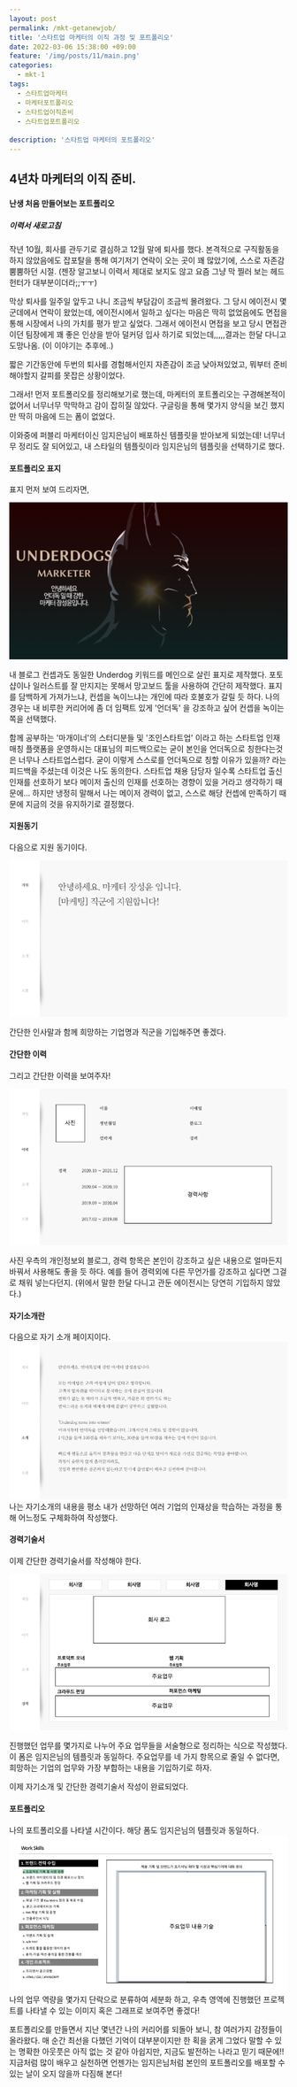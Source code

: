 ```yaml
---
layout: post
permalink: /mkt-getanewjob/
title: '스타트업 마케터의 이직 과정 및 포트폴리오'
date: 2022-03-06 15:38:00 +09:00
feature: '/img/posts/11/main.png'
categories:
  - mkt-1
tags:
  - 스타트업마케터
  - 마케터포트폴리오
  - 스타트업이직준비
  - 스타트업포트폴리오

description: '스타트업 마케터의 포트폴리오'
---
```


## 4년차 마케터의 이직 준비.
#### 난생 처음 만들어보는 포트폴리오
##### 이력서 새로고침
작년 10월, 회사를 관두기로 결심하고 12월 말에 퇴사를 했다.
본격적으로 구직활동을 하지 않았음에도 잡포탈을 통해 여기저기 연락이 오는 곳이 꽤 많았기에, 스스로 자존감 뿜뿜하던 시절. (젠장 알고보니 이력서 제대로 보지도 않고 요즘 그냥 막 찔러 보는 헤드헌터가 대부분이더라;;ㅜㅜ)

막상 퇴사를 일주일 앞두고 나니 조금씩 부담감이 조금씩 몰려왔다.
그 당시 에이전시 몇군데에서 연락이 왔었는데, 에이전시에서 일하고 싶다는 마음은 딱히 없었음에도 면접을 통해 시장에서 나의 가치를 평가 받고 싶었다.
그래서 에이전시 면접을 보고 당시 면접관이던 팀장에게 꽤 좋은 인상을 받아 덜커덩 입사 하기로 되었는데,,,,,결과는 한달 다니고 도망나옴. (이 이야기는 추후에..)

짧은 기간동안에 두번의 퇴사를 경험해서인지 자존감이 조금 낮아져있었고, 뭐부터 준비 해야할지 갈피를 못잡은 상황이었다.

그래서! 먼저 포트폴리오를 정리해보기로 했는데, 마케터의 포트폴리오는 구경해본적이 없어서 너무너무 막막하고 감이 잡히질 않았다.
구글링을 통해 몇가지 양식을 보긴 했지만 딱히 마음에 드는 폼이 없었다.

이와중에 퍼블리 마케터이신 임지은님이 배포하신 템플릿을 받아보게 되었는데! 너무너무 정리도 잘 되어있고, 내 스타일의 템플릿이라 임지은님의 템플릿을 선택하기로 했다.

#### 포트폴리오 표지
표지 먼저 보여 드리자면,

![마케팅](/img/posts/11/01.png)

내 블로그 컨셉과도 동일한 Underdog 키워드를 메인으로 살린 표지로 제작했다. 포토샵이나 일러스트를 잘 만지지는 못해서 망고보드 툴을 사용하여 간단히 제작했다.
표지를 담백하게 가져가느냐, 컨셉을 녹이느냐는 개인에 따라 호불호가 갈릴 듯 하다. 나의 경우는 내 비루한 커리어에 좀 더 임팩트 있게 '언더독' 을 강조하고 싶어 컨셉을 녹이는 쪽을 선택했다.

함께 공부하는 '마개이너'의 스터디분들 및 '조인스타트업' 이라고 하는 스타트업 인재 매칭 플랫폼을 운영하시는 대표님의 피드백으로는
굳이 본인을 언더독으로 칭한다는것은 너무나 스타트업스럽다. 굳이 이렇게 스스로를 언더독으로 칭할 이유가 있을까? 라는 피드백을 주셨는데 이것은 나도 동의한다.
스타트업 채용 담당자 일수록 스타트업 출신 인재를 선호하기 보다 메이저 출신의 인재를 선호하는 경향이 있을 거라고 생각하기 때문에...
하지만 냉정히 말해서 나는 메이저 경력이 없고, 스스로 해당 컨셉에 만족하기 때문에 지금의 것을 유지하기로 결정했다.

#### 지원동기
다음으로 지원 동기이다.

![마케팅](/img/posts/11/02.png)

간단한 인사말과 함께 희망하는 기업명과 직군을 기입해주면 좋겠다.

#### 간단한 이력
그리고 간단한 이력을 보여주자!

![마케팅](/img/posts/11/03.png)

사진 우측의 개인정보외 블로그, 경력 항목은 본인이 강조하고 싶은 내용으로 얼마든지 바꿔서 사용해도 좋을 듯 하다.
예를 들어 경력외에 다른 무언가를 강조하고 싶다면 그걸로 채워 넣는다던지. (위에서 말한 한달 다니고 관둔 에이전시는 당연히 기입하지 않았다.)  

#### 자기소개란
다음으로 자기 소개 페이지이다.
![마케팅](/img/posts/11/04.png)
나는 자기소개의 내용을 평소 내가 선망하던 여러 기업의 인재상을 학습하는 과정을 통해 어느정도 구체화하여 작성했다.

#### 경력기술서
이제 간단한 경력기술서를 작성해야 한다.

![마케팅](/img/posts/11/05.png)

진행했던 업무를 몇가지로 나누어 주요 업무들을 서술형으로 정리하는 식으로 작성했다. 이 폼은 임지은님의 템플릿과 동일하다.
주요업무를 네 가지 항목으로 줄일 수 없다면, 희망하는 기업의 업무와 가장 부합하는 내용을 기입하기로 하자.

이제 자기소개 및 간단한 경력기술서 작성이 완료되었다.

#### 포트폴리오
나의 포트폴리오를 나타낼 시간이다. 해당 폼도 임지은님의 템플릿과 동일하다.
![마케팅](/img/posts/11/06.png)
나의 업무 역량을 몇가지 단락으로 분류하여 세분화 하고, 우측 영역에 진행했던 프로젝트를 나타낼 수 있는 이미지 혹은 그래프로 보여주면 좋겠다!

포트폴리오를 만들면서 지난 몇년간 나의 커리어를 되돌아 보니, 참 여러가지 감정들이 올라왔다.
매 순간 최선을 다했던 기억이 대부분이지만 한 획을 굵게 그었다 말할 수 있는 명확한 아웃풋은 아직 없는 것 같아 아쉽지만,
지금도 발전하는 나라고 믿기 때문에!! 지금처럼 많이 배우고 실천하면 언젠가는 임지은님처럼 본인의 포트폴리오를 배포할 수 있는 날이 오지 않을까 다짐해 본다!
